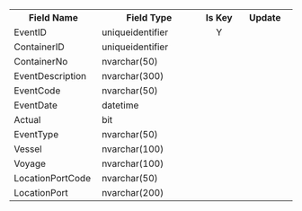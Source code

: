 <table>
  <tr>
    <th text-align="center" width="150px">Field Name</th>
    <th text-align="center" width="300">Field Type</th>
    <th text-align="center" width="100">Is Key</th>
    <th text-align="center" width="150">Update</th>
  </tr>  
  <tr>
    <td align="left">EventID</td>
    <td align="left">uniqueidentifier</td>
    <td align="center">Y</td>
    <td align="center"></td>
  </tr>
  <tr>
    <td text-align="left">ContainerID</td>
    <td text-align="left">uniqueidentifier</td>
    <td text-align="center"></td>
    <td text-align="center"></td>
  </tr>
  <tr>
    <td text-align="left">ContainerNo</td>
    <td text-align="left">nvarchar(50)</td>
    <td text-align="center"></td>
    <td text-align="center"></td>
  </tr>
  <tr>
    <td text-align="left">EventDescription</td>
    <td text-align="left">nvarchar(300)</td>
    <td text-align="center"></td>
    <td text-align="center"></td>
  </tr>
  <tr>
    <td text-align="left">EventCode</td>
    <td text-align="left">nvarchar(50)</td>
    <td text-align="center"></td>
    <td text-align="center"></td>
  </tr>
  <tr>
    <td text-align="left">EventDate</td>
    <td text-align="left">datetime</td>
    <td text-align="center"></td>
    <td text-align="center"></td>
  </tr>
  <tr>
    <td text-align="left">Actual</td>
    <td text-align="left">bit</td>
    <td text-align="center"></td>
    <td text-align="center"></td>
  </tr>
  <tr>
    <td text-align="left">EventType</td>
    <td text-align="left">nvarchar(50)</td>
    <td text-align="center"></td>
    <td text-align="center"></td>
  </tr>
  <tr>
    <td text-align="left">Vessel</td>
    <td text-align="left">nvarchar(100)</td>
    <td text-align="center"></td>
    <td text-align="center"></td>
  </tr>
  <tr>
    <td text-align="left">Voyage</td>
    <td text-align="left">nvarchar(100)</td>
    <td text-align="center"></td>
    <td text-align="center"></td>
  </tr>
  <tr>
    <td text-align="left">LocationPortCode</td>
    <td text-align="left">nvarchar(50)</td>
    <td text-align="center"></td>
    <td text-align="center"></td>
  </tr>
  <tr>
    <td text-align="left">LocationPort</td>
    <td text-align="left">nvarchar(200)</td>
    <td text-align="center"></td>
    <td text-align="center"></td>
  </tr>
</tbale>
